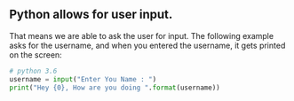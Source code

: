 
## Python allows for user input.

That means we are able to ask the user for input.
The following example asks for the username, and when you entered the username, it gets printed on the screen:

```python
# python 3.6 
username = input("Enter You Name : ")
print("Hey {0}, How are you doing ".format(username))
```